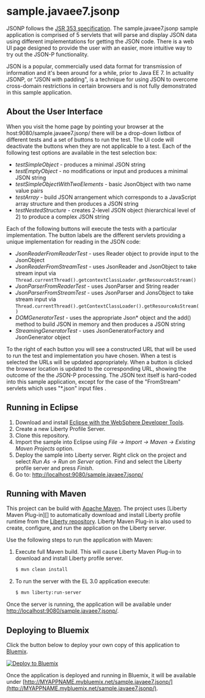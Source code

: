 # sample.javaee7.jsonp

JSONP follows the [JSR 353 specification](https://jcp.org/en/jsr/detail?id=353).  The sample.javaee7.jsonp sample application is comprised of 5 servlets that will parse and display JSON data using different implementations for getting the JSON code.  There is a web UI page designed to provide the user with an easier, more intuitive way to try out the JSON-P functionality.

JSON is a popular, commercially used data format for transmission of information and it's been around for a while, prior to Java EE 7.
In actuality JSONP, or "JSON with padding", is a technique for using JSON to overcome cross-domain restrictions in certain browsers and is not fully demonstrated in this sample application. 

## About the User Interface

When you visit the home page by pointing your browser at the host:9080/sample.javaee7.jsonp/ there will be a drop-down listbox of different tests and a set of buttons to run the test. The UI code will deactivate the buttons when they are not applicable to a test. Each of the following test options are available in the test selection box:

* *testSimpleObject* - produces a minimal JSON string 
* *testEmptyObject* - no modifications or input and produces a minimal JSON string
* *testSimpleObjectWithTwoElements* - basic JsonObject with two name value pairs
* *testArray* - build JSON arrangement which corresponds to a JavaScript array structure and then produces a JSON string
* *testNestedStructure* - creates 2-level JSON object (hierarchical level of 2) to produce a complex JSON string

Each of the following buttons will execute the tests with a particular implementation. The button labels are the different servlets providing a unique implementation for reading in the JSON code: 

* *JsonReaderFromReaderTest* - uses Reader object to provide input to the JsonObject 
* *JsonReaderFromStreamTest* - uses JsonReader and JsonObject to take stream input via `Thread.currentThread().getcontextClassLoader.getResourceAsStream()`
* *JsonParserFromReaderTest* - uses JsonParser and String reader
* *JsonParserFromStreamTest* - uses JsonParser and JonsObject to take stream input via `Thread.currentThread().getContextClassLoader().getResourceAsStream()`
* *DOMGeneratorTest* - uses the appropriate Json* object and the add() method to build JSON in memory and then produces a JSON string
* *StreamingGeneratorTest* - uses JsonGeneratorFactory and JsonGenerator object

To the right of each button you will see a constructed URL that will be used to run the test and implementation you have chosen. When a test is selected the URLs will be updated appropriately. When a button is clicked the browser location is updated to the corresponding URL, showing the outcome of the the JSON-P processing. The JSON text itself is hard-coded into this sample application, except for the case of the "FromStream" servlets which uses "*.json" input files .

## Running in Eclipse

1. Download and install [Eclipse with the WebSphere Developer Tools](https://developer.ibm.com/wasdev/downloads/liberty-profile-using-eclipse/).
2. Create a new Liberty Profile Server.
3. Clone this repository.
4. Import the sample into Eclipse using *File -> Import -> Maven -> Existing Maven Projects* option.
5. Deploy the sample into Liberty server. Right click on the project and select *Run As -> Run on Server* option. Find and select the Liberty profile server and press *Finish*.
6. Go to: [http://localhost:9080/sample.javaee7.jsonp/](http://localhost:9080/sample.javaee7.jsonp/)

## Running with Maven

This project can be build with [Apache Maven](http://maven.apache.org/). The project uses [Liberty Maven Plug-in][] to automatically download and install Liberty profile runtime from the [Liberty repository](https://developer.ibm.com/wasdev/downloads/). Liberty Maven Plug-in is also used to create, configure, and run the application on the Liberty server. 

Use the following steps to run the application with Maven:

1. Execute full Maven build. This will cause Liberty Maven Plug-in to download and install Liberty profile server.
    ```bash
    $ mvn clean install
    ```

2. To run the server with the EL 3.0 application execute:
    ```bash
    $ mvn liberty:run-server
    ```

Once the server is running, the application will be available under [http://localhost:9080/sample.javaee7.jsonp/](http://localhost:9080/sample.javaee7.jsonp/).

## Deploying to Bluemix

Click the button below to deploy your own copy of this application to [Bluemix](https://bluemix.net).

[![Deploy to Bluemix](https://bluemix.net/deploy/button.png)](https://bluemix.net/deploy?repository=https://github.com/WASdev/sample.javaee7.jsonp)

Once the application is deployed and running in Bluemix, it will be available under 
[http://MYAPPNAME.mybluemix.net/sample.javaee7.jsonp/](http://MYAPPNAME.mybluemix.net/sample.javaee7.jsonp/).

